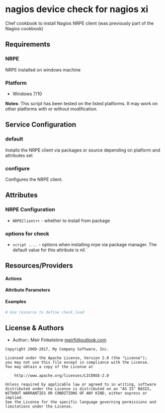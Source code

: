 # nagios device check for nagios xi

Chef cookbook to install Nagios NRPE client (was previously part of the Nagios cookbook)

## Requirements

### NRPE

NRPE installed on windows machine

### Platform

- Windows 7/10

**Notes**: This script has been tested on the listed platforms. It may work on other platforms with or without modification.

## Service Configuration

### default

Installs the NRPE client via packages or source depending on platform and attributes set

### configure

Configures the NRPE client. 

## Attributes

### NRPE Configuration

- `NRPEClient++` - whether to install from package


### options for check

- `script ....` - options when installing nrpe via package manager. The default value for this attribute is nil.`

## Resources/Providers

#### Actions

#### Attribute Parameters

#### Examples

```python
# Use resource to define check_load

```

## License & Authors

- Author:: Meir Finkelstine [meirfi@outlook.com](mailto:meirfi@outlook.com)

```text
Copyright 2009-2017, My Compeny Software, Inc.

Licensed under the Apache License, Version 2.0 (the "License");
you may not use this file except in compliance with the License.
You may obtain a copy of the License at

    http://www.apache.org/licenses/LICENSE-2.0

Unless required by applicable law or agreed to in writing, software
distributed under the License is distributed on an "AS IS" BASIS,
WITHOUT WARRANTIES OR CONDITIONS OF ANY KIND, either express or implied.
See the License for the specific language governing permissions and
limitations under the License.
```